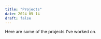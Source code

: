 ```yaml
---
title: "Projects"
date: 2024-05-14
draft: false
---
```


Here are some of the projects I've worked on.
